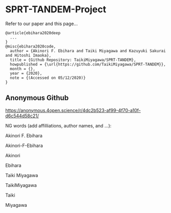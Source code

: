 # SPRT-TANDEM-Project
Refer to our paper and this page...
```
@article{ebihara2020deep
  ...
}
@misc{ebihara2020code,
  author = {Akinori F. Ebihara and Taiki Miyagawa and Kazuyuki Sakurai and Hitoshi Imaoka},
  title = {Github Repository: TaikiMiyagawa/SPRT-TANDEM},
  howpublished = {\url{https://github.com/TaikiMiyagawa/SPRT-TANDEM}},
  month = {},
  year = {2020},
  note = {(Accessed on 05/12/2020)}
}
```

## Anonymous Github
https://anonymous.4open.science/r/4dc2b523-af99-4f70-a10f-d6c544d58c21/

NG words (add affilliations, author names, and ...):

Akinori F. Ebihara

Akinori-F-Ebihara

Akinori

Ebihara

Taiki Miyagawa

TaikiMiyagawa

Taiki

Miyagawa
